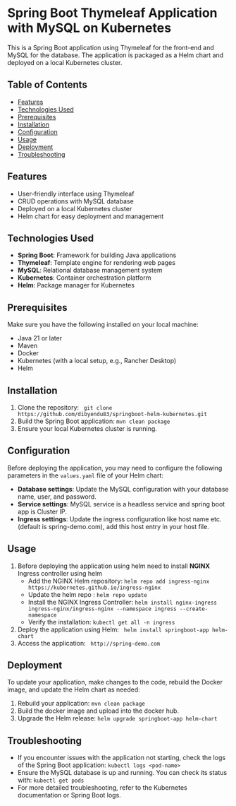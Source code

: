 # Spring Boot Thymeleaf Application with MySQL on Kubernetes

This is a Spring Boot application using Thymeleaf for the front-end and MySQL for the database. The application is packaged as a Helm chart and deployed on a local Kubernetes cluster.

## Table of Contents

- [Features](#features)
- [Technologies Used](#technologies-used)
- [Prerequisites](#prerequisites)
- [Installation](#installation)
- [Configuration](#configuration)
- [Usage](#usage)
- [Deployment](#deployment)
- [Troubleshooting](#troubleshooting)

## Features

- User-friendly interface using Thymeleaf
- CRUD operations with MySQL database
- Deployed on a local Kubernetes cluster
- Helm chart for easy deployment and management

## Technologies Used

- **Spring Boot**: Framework for building Java applications
- **Thymeleaf**: Template engine for rendering web pages
- **MySQL**: Relational database management system
- **Kubernetes**: Container orchestration platform
- **Helm**: Package manager for Kubernetes

## Prerequisites

Make sure you have the following installed on your local machine:

- Java 21 or later
- Maven
- Docker
- Kubernetes (with a local setup, e.g., Rancher Desktop)
- Helm

## Installation

1. Clone the repository: ``` git clone https://github.com/dibyendu83/springboot-helm-kubernetes.git```
2. Build the Spring Boot application: ``` mvn clean package ```
3. Ensure your local Kubernetes cluster is running.

## Configuration

Before deploying the application, you may need to configure the following parameters in the
``` values.yaml ``` file of your Helm chart:
- **Database settings**: Update the MySQL configuration with your database name, user, and password.
- **Service settings**: MySQL service is a headless service and spring boot app is Cluster IP.
- **Ingress settings**: Update the ingress configuration like host name etc. (default is spring-demo.com), add this host entry in your host file.

## Usage

1. Before deploying the application using helm need to install **NGINX** Ingress controller using helm
   - Add the NGINX Helm repository: ``` helm repo add ingress-nginx https://kubernetes.github.io/ingress-nginx ```
   - Update the helm repo : ``` helm repo update ```
   - Install the NGINX Ingress Controller: ``` helm install nginx-ingress ingress-nginx/ingress-nginx --namespace ingress --create-namespace ```
   - Verify the installation: ``` kubectl get all -n ingress ```
2. Deploy the application using Helm: ``` helm install springboot-app helm-chart```
3. Access the application: ``` http://spring-demo.com```

## Deployment

To update your application, make changes to the code, rebuild the Docker image, and update the Helm chart as needed:

1. Rebuild your application: ``` mvn clean package ```
2. Build the docker image and upload into the docker hub.
3. Upgrade the Helm release: ``` helm upgrade springboot-app helm-chart ```

## Troubleshooting

- If you encounter issues with the application not starting, check the logs of the Spring Boot application: ``` kubectl logs <pod-name> ```
- Ensure the MySQL database is up and running. You can check its status with: ``` kubectl get pods ```
- For more detailed troubleshooting, refer to the Kubernetes documentation or Spring Boot logs.